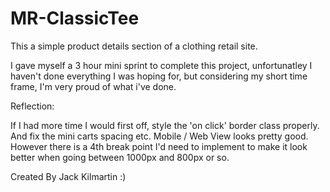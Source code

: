 # MR-ClassicTee

This a simple product details section of a clothing retail site.

I gave myself a 3 hour mini sprint to complete this project, unfortunatley I haven't done everything I was hoping for, but considering my short time frame, I'm very proud of what i've done.

Reflection:

If I had more time I would first off, style the 'on click' border class properly. And fix the mini carts spacing etc.
Mobile / Web View looks pretty good. However there is a 4th break point I'd need to implement to make it look better when going between 1000px and 800px or so.


Created By Jack Kilmartin :)
